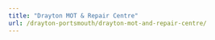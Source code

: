 ```yaml
---
title: "Drayton MOT & Repair Centre"
url: /drayton-portsmouth/drayton-mot-and-repair-centre/
---
```

